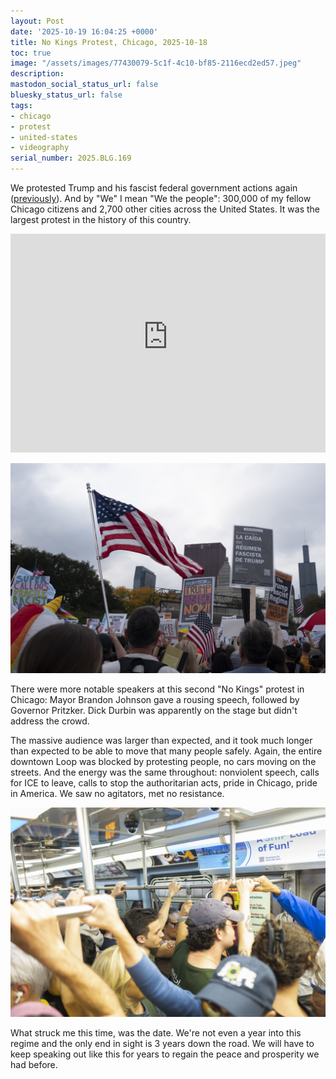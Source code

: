 ```yaml
---
layout: Post
date: '2025-10-19 16:04:25 +0000'
title: No Kings Protest, Chicago, 2025-10-18
toc: true
image: "/assets/images/77430079-5c1f-4c10-bf85-2116ecd2ed57.jpeg"
description:
mastodon_social_status_url: false
bluesky_status_url: false
tags:
- chicago
- protest
- united-states
- videography
serial_number: 2025.BLG.169
---
```

We protested Trump and his fascist federal government actions again ([previously](https://www.joshbeckman.org/blog/no-kings-protest-in-chicago)). And by "We" I mean "We the people": 300,000 of my fellow Chicago citizens and 2,700 other cities across the United States. It was the largest protest in the history of this country.

<iframe width="100%" height="350" src="https://www.youtube-nocookie.com/embed/dN-pumqxAfU?si=_tOsoQo4o5G_0IM1" title="YouTube video player" frameborder="0" allow="accelerometer; autoplay; clipboard-write; encrypted-media; gyroscope; picture-in-picture; web-share" referrerpolicy="strict-origin-when-cross-origin" allowfullscreen></iframe>

![Peaceful protesters in Grant Park](/assets/images/77430079-5c1f-4c10-bf85-2116ecd2ed57.jpeg)

There were more notable speakers at this second "No Kings" protest in Chicago: Mayor Brandon Johnson gave a rousing speech, followed by Governor Pritzker. Dick Durbin was apparently on the stage but didn't address the crowd.

The massive audience was larger than expected, and it took much longer than expected to be able to move that many people safely. Again, the entire downtown Loop was blocked by protesting people, no cars moving on the streets. And the energy was the same throughout: nonviolent speech, calls for ICE to leave, calls to stop the authoritarian acts, pride in Chicago, pride in America. We saw no agitators, met no resistance.

![Riding the Red Line down to the loop at 11am, it was already packed completely full](/assets/images/fd0895bf-b56b-474b-81e1-43818029e680.jpeg)

What struck me this time, was the date. We're not even a year into this regime and the only end in sight is 3 years down the road. We will have to keep speaking out like this for years to regain the peace and prosperity we had before.
